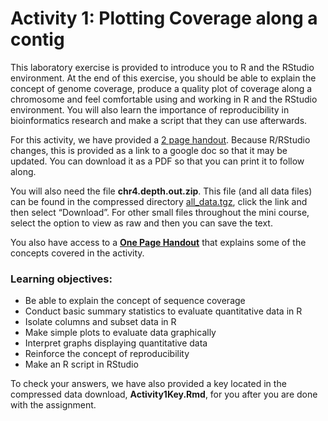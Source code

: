 Activity 1: Plotting Coverage along a contig
================

This laboratory exercise is provided to introduce you to R and the
RStudio environment. At the end of this exercise, you should be able to
explain the concept of genome coverage, produce a quality plot of
coverage along a chromosome and feel comfortable using and working in R
and the RStudio environment. You will also learn the importance of
reproducibility in bioinformatics research and make a script that they
can use afterwards.

For this activity, we have provided a [2 page
handout](https://docs.google.com/document/d/1cjoB1En9wHG8O_UDptQovVQUAdE14chjRca5r2ez-R4/edit?usp=sharing).
Because R/RStudio changes, this is provided as a link to a google doc so
that it may be updated. You can download it as a PDF so that you can
print it to follow along.

You will also need the file **chr4.depth.out.zip**. This file (and all
data files) can be found in the compressed directory
[all_data.tgz](https://github.com/StevisonLab/R-Mini-Course/tree/main/data/all_data.tgz),
click the link and then select “Download”. For other small files
throughout the mini course, select the option to view as raw and then
you can save the text.

You also have access to a **[One Page
Handout](https://github.com/StevisonLab/R_Mini_Course/blob/main/data/Activity1_intro.pdf)**
that explains some of the concepts covered in the activity.

### Learning objectives:

-   Be able to explain the concept of sequence coverage
-   Conduct basic summary statistics to evaluate quantitative data in R
-   Isolate columns and subset data in R
-   Make simple plots to evaluate data graphically
-   Interpret graphs displaying quantitative data
-   Reinforce the concept of reproducibility
-   Make an R script in RStudio

To check your answers, we have also provided a key located in the
compressed data download, **Activity1Key.Rmd**, for you after you are
done with the assignment.
